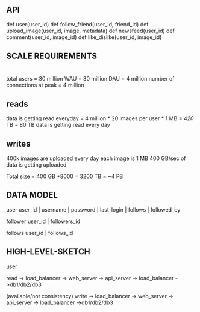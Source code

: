 API
----
def user(user_id)
def follow_friend(user_id, friend_id)
def upload_image(user_id, image, metadata)
def newsfeed(user_id)
def comment(user_id, image_id)
def like_dislike(user_id, image_id)


SCALE REQUIREMENTS
------------------
#
total users = 30 million
WAU = 30 million
DAU = 4 million
number of connections at peak = 4 million

## reads
data is getting read everyday = 4 million * 20 images per user * 1 MB
= 4*20* TB = 80 TB data is getting read every day

## writes
400k images are uploaded every day
each image is 1 MB
400 GB/sec of data is getting uploaded


Total size = 400 GB *8000 = 3200 TB = ~4 PB

DATA MODEL
----------
user
user_id | username | password | last_login | follows | followed_by

follower
user_id | followers_id

follows
user_id | follows_id



HIGH-LEVEL-SKETCH
-----------------

user

read -> load_balancer -> web_server -> api_server -> load_balancer ->db1/db2/db3

(available/not consistency)
write -> load_balancer -> web_server -> api_server -> load_balancer ->db1/db2/db3